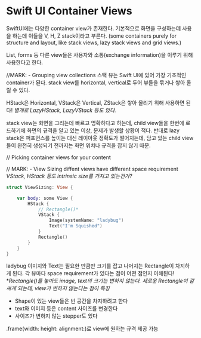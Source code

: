 # Swift UI Container Views

SwiftUI에는 다양한 container view가 존재한다.
기본적으로 화면을 구성하는데 사용을 하는데 이들을 V, H, Z stack이라고 부른다.
(some containers purely for structure and layout, like stack views, lazy stack views and grid views.)

List, forms 등 다른 view들은 사용자와 소통(exchange information)을 이루기 위해 사용한다고 한다.

//MARK: - Grouping view collections
스택 뷰는 Swift UI에 있어 가장 기초적인 container가 된다.
stack view를 horizontal, vertical로 두어 뷰들을 묶거나 쌓아 올릴 수 있다.

HStack은 Horizontal, VStack은 Vertical, ZStack은 쌓아 올리기 위해 사용하면 된다!
*별개로 LazyHStack, LazyVStack 등도 있다.*

stack view는 화면을 그리는데 빠르고 명확하다고 하는데, child view들을 한번에 로드하기에 화면의 규격을 알고 있는 이상, 문제가 발생할 상황이 적다.
반대로 lazy stack은 퍼포먼스를 높이는 대신 레이아웃 정확도가 떨어지는데, 담고 있는 child view들이 완전히 생성되기 전까지는 화면 위치나 규격을 잡지 않기 때문.

// Picking container views for your content


// MARK: - View Sizing
diffent views have different space requirement
*VStack, HStack 등도 intrinsic size를 가지고 있는건가?*

```swift
struct ViewSizing: View {

    var body: some View {
        HStack {
            // Rectangle()*
            VStack {
                Image(systemName: "ladybug")
                Text("I'm Squished")
            }
            Rectangle()
        }
    }
}
```
ladybug 이미지와 Text는 필요한 만큼만 크기를 잡고 나머지는 Rectangle이 차지하게 된다.
각 뷰마다 space requirement가 있다는 점이 어떤 점인지 이해된다!
**Rectangle()를 놓아도 image, text의 크기는 변하지 않는다. 새로운 Rectangle이 감싸게 되는데, view가 변하지 않는다는 점이 특징*
 
 - Shape이 있는 view들은 빈 공간을 차지하려고 한다
 - text와 이미지 등은 content 사이즈를 변경한다
 - 사이즈가 변하지 않는 stepper도 있다

 .frame(width: height: alignment:)로 view에 원하는 규격 제공 가능
 